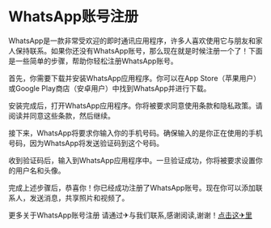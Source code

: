 # WhatsApp账号注册

WhatsApp是一款非常受欢迎的即时通讯应用程序，许多人喜欢使用它与朋友和家人保持联系。如果你还没有WhatsApp账号，那么现在就是时候注册一个了！下面是一些简单的步骤，帮助你轻松注册WhatsApp账号。

首先，你需要下载并安装WhatsApp应用程序。你可以在App Store（苹果用户）或Google Play商店（安卓用户）中找到WhatsApp并进行下载。

安装完成后，打开WhatsApp应用程序。你将被要求同意使用条款和隐私政策。请阅读并同意这些条款，然后继续。

接下来，WhatsApp将要求你输入你的手机号码。确保输入的是你正在使用的手机号码，因为WhatsApp将发送验证码到这个号码。

收到验证码后，输入到WhatsApp应用程序中。一旦验证成功，你将被要求设置你的用户名和头像。

完成上述步骤后，恭喜你！你已经成功注册了WhatsApp账号。现在你可以添加联系人，发送消息，共享照片和视频了。

更多关于WhatsApp账号注册 请通过✈与我们联系,感谢阅读,谢谢！[点击这✈里](https://t.me/sjlmbot)